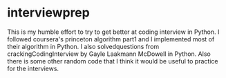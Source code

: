 interviewprep
=============

This is my humble effort to try to get better at coding interview in Python. 
I followed coursera's princeton algorithm part1 and I implemented most of their algorithm in Python. I also solvedquestions from crackingCodingInterview by Gayle Laakmann McDowell in Python. Also there is some other random code that I think it would be useful to practice for the interviews. 



